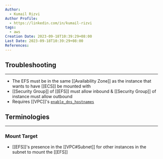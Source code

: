```yaml
---
Author:
  - Kumail Rizvi
Author Profile:
  - https://linkedin.com/in/kumail-rizvi
tags:
  - aws
Creation Date: 2023-09-18T10:39:29+08:00
Last Date: 2023-09-18T10:39:29+08:00
References:
---
```




## Troubleshooting
---
- The EFS must be in the same [[Availability Zone]] as the instance that wants to have [[ECS]] be mounted with
- [[Security Group]] of [[EFS]] must allow inbound & [[Security Group]] of instance must allow outbound
- Requires [[VPC]]'s [`enable_dns_hostnames`](https://registry.terraform.io/providers/hashicorp/aws/latest/docs/resources/vpc#enable_dns_hostnames)


## Terminologies
---
### Mount Target
- [[EFS]]'s presence in the [[VPC#Subnet]] for other instances in the subnet to mount the [[EFS]]